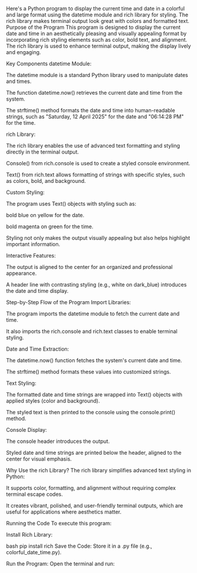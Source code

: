 Here's a Python program to display the current time and date in a colorful and large format using the datetime module and rich library for styling. The rich library makes terminal output look great with colors and formatted text.
Purpose of the Program
This program is designed to display the current date and time in an aesthetically pleasing and visually appealing format by incorporating rich styling elements such as color, bold text, and alignment. The rich library is used to enhance terminal output, making the display lively and engaging.

Key Components
datetime Module:

The datetime module is a standard Python library used to manipulate dates and times.

The function datetime.now() retrieves the current date and time from the system.

The strftime() method formats the date and time into human-readable strings, such as "Saturday, 12 April 2025" for the date and "06:14:28 PM" for the time.

rich Library:

The rich library enables the use of advanced text formatting and styling directly in the terminal output.

Console() from rich.console is used to create a styled console environment.

Text() from rich.text allows formatting of strings with specific styles, such as colors, bold, and background.

Custom Styling:

The program uses Text() objects with styling such as:

bold blue on yellow for the date.

bold magenta on green for the time.

Styling not only makes the output visually appealing but also helps highlight important information.

Interactive Features:

The output is aligned to the center for an organized and professional appearance.

A header line with contrasting styling (e.g., white on dark_blue) introduces the date and time display.

Step-by-Step Flow of the Program
Import Libraries:

The program imports the datetime module to fetch the current date and time.

It also imports the rich.console and rich.text classes to enable terminal styling.

Date and Time Extraction:

The datetime.now() function fetches the system's current date and time.

The strftime() method formats these values into customized strings.

Text Styling:

The formatted date and time strings are wrapped into Text() objects with applied styles (color and background).

The styled text is then printed to the console using the console.print() method.

Console Display:

The console header introduces the output.

Styled date and time strings are printed below the header, aligned to the center for visual emphasis.

Why Use the rich Library?
The rich library simplifies advanced text styling in Python:

It supports color, formatting, and alignment without requiring complex terminal escape codes.

It creates vibrant, polished, and user-friendly terminal outputs, which are useful for applications where aesthetics matter.

Running the Code
To execute this program:

Install Rich Library:

bash
pip install rich
Save the Code: Store it in a .py file (e.g., colorful_date_time.py).

Run the Program: Open the terminal and run:

